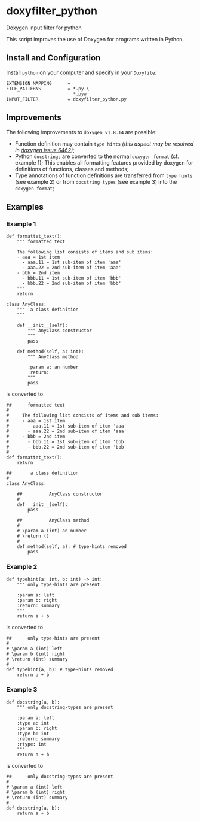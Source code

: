 # doxyfilter_python
Doxygen input filter for python

This script improves the use of Doxygen for programs written in Python.

## Install and Configuration

Install ``python`` on your computer and specify in your ``Doxyfile``:

````
EXTENSION_MAPPING      =
FILE_PATTERNS          = *.py \
                         *.pyw
INPUT_FILTER           = doxyfilter_python.py
````

## Improvements

The following improvements to ``doxygen v1.8.14`` are possible:
- Function definition may contain ``type hints`` 
  _(this aspect may be resolved in [doxygen issue 6462](https://github.com/doxygen/doxygen/issues/6462))_;
- Python ``docstrings`` are converted to the normal ``doxygen format`` (cf. example 1); 
  This enables all formatting features provided by doxygen for definitions of functions, classes and methods; 
- Type annotations of function definitions are transferred from ``type hints`` (see example 2) or 
  from ``docstring types`` (see example 3) into the ``doxygen format``;

## Examples

### Example 1

````
def formattet_text():
    """ formatted text

    The following list consists of items and sub items:
    - aaa = 1st item
      - aaa.11 = 1st sub-item of item 'aaa'
      - aaa.22 = 2nd sub-item of item 'aaa'
    - bbb = 2nd item
      - bbb.11 = 1st sub-item of item 'bbb'
      - bbb.22 = 2nd sub-item of item 'bbb'
    """
    return
    
class AnyClass:
    """  a class definition
    """

    def __init__(self):
        """ AnyClass constructor
        """
        pass

    def method(self, a: int):
        """ AnyClass method

        :param a: an number
        :return:
        """
        pass
````

is converted to

````
##      formatted text
#
#     The following list consists of items and sub items:
#     - aaa = 1st item
#       - aaa.11 = 1st sub-item of item 'aaa'
#       - aaa.22 = 2nd sub-item of item 'aaa'
#     - bbb = 2nd item
#       - bbb.11 = 1st sub-item of item 'bbb'
#       - bbb.22 = 2nd sub-item of item 'bbb'
#
def formattet_text():
    return

##       a class definition
#     
class AnyClass:

    ##          AnyClass constructor
    #         
    def __init__(self):
        pass

    ##          AnyClass method
    # 
    # \param a (int) an number
    # \return () 
    #         
    def method(self, a): # type-hints removed
        pass
````

### Example 2

````
def typehint(a: int, b: int) -> int:
    """ only type-hints are present

    :param a: left
    :param b: right
    :return: summary
    """
    return a + b
````

is converted to

````
##      only type-hints are present
#
# \param a (int) left
# \param b (int) right
# \return (int) summary
#
def typehint(a, b): # type-hints removed
    return a + b
````

### Example 3

````
def docstring(a, b):
    """ only docstring-types are present

    :param a: left
    :type a: int
    :param b: right
    :type b: int
    :return: summary
    :rtype: int
    """
    return a + b
````

is converted to

````
##      only docstring-types are present
#
# \param a (int) left
# \param b (int) right
# \return (int) summary
#
def docstring(a, b):
    return a + b
````
